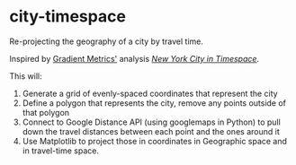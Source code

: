# city-timespace
Re-projecting the geography of a city by travel time.

Inspired by [Gradient Metrics'](http://gradientmetrics.com/) analysis [*New York City in Timespace*](http://gradientmetrics.com/new-york-city-in-timespace).

This will:
1) Generate a grid of evenly-spaced coordinates that represent the city 
2) Define a polygon that represents the city, remove any points outside of that polygon 
3) Connect to Google Distance API (using googlemaps in Python) to pull down the travel distances between each point and the ones around it 
4) Use Matplotlib to project those in coordinates in Geographic space and in travel-time space.
